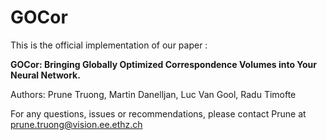# GOCor

This is the official implementation of our paper : 

**GOCor: Bringing Globally Optimized Correspondence Volumes into Your Neural Network.**

Authors: Prune Truong, Martin Danelljan, Luc Van Gool, Radu Timofte

For any questions, issues or recommendations, please contact Prune at prune.truong@vision.ee.ethz.ch
